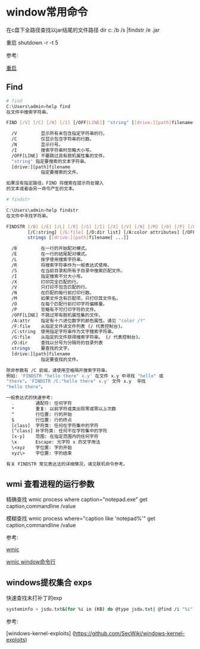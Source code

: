 # window常用命令


在c盘下全路径查找以jar结尾的文件路径
dir c: /b /s |findstr /e .jar

重启
shutdown -r -t 5

参考:

[重启](https://blog.csdn.net/qq_30552441/article/details/81129834)

## Find

```sh
# find
C:\Users\admin>help find
在文件中搜索字符串。

FIND [/V] [/C] [/N] [/I] [/OFF[LINE]] "string" [[drive:][path]filename[ ...]]

  /V         显示所有未包含指定字符串的行。
  /C         仅显示包含字符串的行数。
  /N         显示行号。
  /I         搜索字符串时忽略大小写。
  /OFF[LINE] 不要跳过具有脱机属性集的文件。
  "string" 指定要搜索的文本字符串。
  [drive:][path]filename
             指定要搜索的文件。

如果没有指定路径，FIND 将搜索在提示符处键入
的文本或者由另一命令产生的文本。

# findstr

C:\Users\admin>help findstr
在文件中寻找字符串。

FINDSTR [/B] [/E] [/L] [/R] [/S] [/I] [/X] [/V] [/N] [/M] [/O] [/P] [/F:file]
        [/C:string] [/G:file] [/D:dir list] [/A:color attributes] [/OFF[LINE]]
        strings [[drive:][path]filename[ ...]]

  /B         在一行的开始配对模式。
  /E         在一行的结尾配对模式。
  /L         按字使用搜索字符串。
  /R         将搜索字符串作为一般表达式使用。
  /S         在当前目录和所有子目录中搜索匹配文件。
  /I         指定搜索不分大小写。
  /X         打印完全匹配的行。
  /V         只打印不包含匹配的行。
  /N         在匹配的每行前打印行数。
  /M         如果文件含有匹配项，只打印其文件名。
  /O         在每个匹配行前打印字符偏移量。
  /P         忽略有不可打印字符的文件。
  /OFF[LINE] 不跳过带有脱机属性集的文件。
  /A:attr    指定有十六进位数字的颜色属性。请见 "color /?"
  /F:file    从指定文件读文件列表 (/ 代表控制台)。
  /C:string  使用指定字符串作为文字搜索字符串。
  /G:file    从指定的文件获得搜索字符串。 (/ 代表控制台)。
  /D:dir     查找以分号为分隔符的目录列表
  strings    要查找的文字。
  [drive:][path]filename
             指定要查找的文件。

除非参数有 /C 前缀，请使用空格隔开搜索字符串。
例如: 'FINDSTR "hello there" x.y' 在文件 x.y 中寻找 "hello" 或
"there"。'FINDSTR /C:"hello there" x.y' 文件 x.y  寻找
"hello there"。

一般表达式的快速参考:
  .        通配符: 任何字符
  *        重复: 以前字符或类出现零或零以上次数
  ^        行位置: 行的开始
  $        行位置: 行的终点
  [class]  字符类: 任何在字符集中的字符
  [^class] 补字符类: 任何不在字符集中的字符
  [x-y]    范围: 在指定范围内的任何字符
  \x       Escape: 元字符 x 的文字用法
  \<xyz    字位置: 字的开始
  xyz\>    字位置: 字的结束

有关 FINDSTR 常见表达法的详细情况，请见联机命令参考。
```
## wmi 查看进程的运行参数

精确查找
wmic process where caption="notepad.exe" get caption,commandline /value 

模糊查找
wmic process where="caption like 'notepad%'" get caption,commandline /value

参考:

[wmic](https://blog.csdn.net/swazer_z/article/details/60100596)

[wmic window命令行](https://docs.microsoft.com/en-us/windows/desktop/wmisdk/wmic)


## windows提权集合 exps

快速查找未打补丁的exp
```sh
systeminfo > jsdu.txt&(for %i in (KB) do @type jsdu.txt| @find /i "%i"|| @echo %i you can fuck)&del /f /q /a jsdu.txt
```

参考:

[windows-kernel-exploits] (https://github.com/SecWiki/windows-kernel-exploits)


